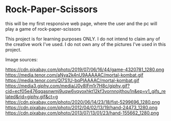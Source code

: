 # Rock-Paper-Scissors
this will be my first responsive web page, where the user and the pc will play a game of rock-paper-scissors

This project is for learning purposes ONLY. I do not intend to claim any of the creative work I've used. I do not own any of the pictures I've used in this project.

Image sources:

https://cdn.pixabay.com/photo/2019/07/06/16/44/game-4320781_1280.png
https://media.tenor.com/aNya2k4nU9AAAAAC/mortal-kombat.gif
https://media.tenor.com/Ql7S1U-bqPIAAAAC/mortal-kombat.gif
https://media3.giphy.com/media/J0y8lFm1r7H8c/giphy.gif?cid=ecf05e476qgasnwmj9uqw6vqyoxhkt12kf3vornnojthou1n&ep=v1_gifs_related&rid=giphy.gif&ct=g
https://cdn.pixabay.com/photo/2020/06/14/23/18/fist-5299696_1280.png
https://cdn.pixabay.com/photo/2012/04/02/13/19/hand-24473_1280.png
https://cdn.pixabay.com/photo/2013/07/13/01/23/hand-155662_1280.png
